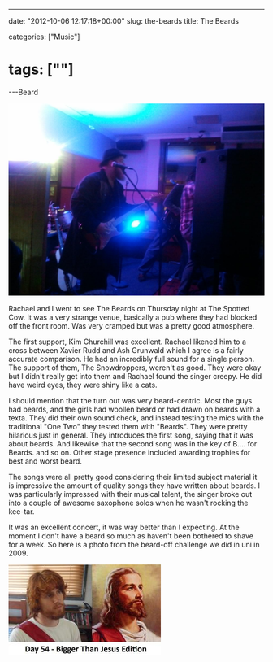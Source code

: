 ---

date: "2012-10-06 12:17:18+00:00"
slug: the-beards
title: The Beards

categories: ["Music"]
# tags: [""]
---Beard

![2012-10-04 23.39.34.resized](2012-10-04-23-39-34-resized.jpg)

Rachael and I went to see The Beards on Thursday night at The Spotted Cow. It was a very strange venue, basically a pub where they had blocked off the front room. Was very cramped but was a pretty good atmosphere.

The first support, Kim Churchill was excellent. Rachael likened him to a cross between Xavier Rudd and Ash Grunwald which I agree is a fairly accurate comparison. He had an incredibly full sound for a single person. The support of them, The Snowdroppers, weren't as good. They were okay but I didn't really get into them and Rachael found the singer creepy. He did have weird eyes, they were shiny like a cats.

I should mention that the turn out was very beard-centric. Most the guys had beards, and the girls had woollen beard or had drawn on beards with a texta. They did their own sound check, and instead testing the mics with the traditional "One Two" they tested them with "Beards". They were pretty hilarious just in general. They introduces the first song, saying that it was about beards. And likewise that the second song was in the key of B.... for Beards. and so on. Other stage presence included awarding trophies for best and worst beard.

The songs were all pretty good considering their limited subject material it is impressive the amount of quality songs they have written about beards. I was particularly impressed with their musical talent, the singer broke out into a couple of awesome saxophone solos when he wasn't rocking the kee-tar.

It was an excellent concert, it was way better than I expecting. At the moment I don't have a beard so much as haven't been bothered to shave for a week. So here is a photo from the beard-off challenge we did in uni in 2009.

![](day54.jpg)
